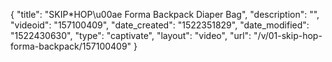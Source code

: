 {
    "title": "SKIP*HOP\u00ae Forma Backpack Diaper Bag",
    "description": "",
    "videoid": "157100409",
    "date_created": "1522351829",
    "date_modified": "1522430630",
    "type": "captivate",
    "layout": "video",
    "url": "\/v\/01-skip-hop-forma-backpack\/157100409"
}